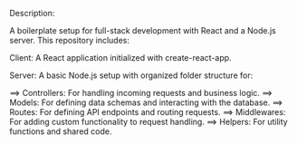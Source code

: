 Description:

A boilerplate setup for full-stack development with React and a Node.js server. This repository includes:

Client: A React application initialized with create-react-app.

Server: A basic Node.js setup with organized folder structure for:

==> Controllers: For handling incoming requests and business logic.
==> Models: For defining data schemas and interacting with the database.
==> Routes: For defining API endpoints and routing requests.
==> Middlewares: For adding custom functionality to request handling.
==> Helpers: For utility functions and shared code.
